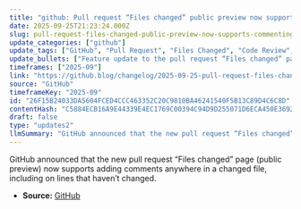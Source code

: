 ```yaml
---
title: "github: Pull request “Files changed” public preview now supports commenting on unchanged lines"
date: 2025-09-25T21:23:24.000Z
slug: pull-request-files-changed-public-preview-now-supports-commenting-on-unchanged-lines
update_categories: ["github"]
update_tags: ["GitHub", "Pull Request", "Files Changed", "Code Review", "Comments", "Public Preview", "Feature Update", "2025-09-25"]
update_bullets: ["Feature update to the pull request “Files changed” page in public preview.", "Reviewers can now comment on any line within a changed file, including unchanged lines.", "Aims to make code review more flexible and context-rich.", "Announced on the GitHub Blog (public preview rollout)."]
timeframes: ["2025-09"]
link: "https://github.blog/changelog/2025-09-25-pull-request-files-changed-public-preview-now-supports-commenting-on-unchanged-lines"
source: "GitHub"
timeframeKey: "2025-09"
id: "26F15B24033DA5604FCED4CCC463352C20C9810BA46241540F5B13C89D4C6C8D"
contentHash: "C5884ECB16A9E44339E4EC1769C00394C94D9D255071D6ECA450E3692A0C425B"
draft: false
type: "updates2"
llmSummary: "GitHub announced that the new pull request “Files changed” page (public preview) now supports adding comments anywhere in a changed file, including on lines that haven’t changed."
---
```


GitHub announced that the new pull request “Files changed” page (public preview) now supports adding comments anywhere in a changed file, including on lines that haven’t changed.

- **Source:** [GitHub](https://github.blog/changelog/2025-09-25-pull-request-files-changed-public-preview-now-supports-commenting-on-unchanged-lines)
